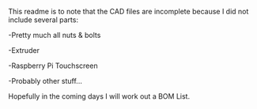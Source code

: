 This readme is to note that the CAD files are incomplete because I did not include several parts:

-Pretty much all nuts & bolts

-Extruder

-Raspberry Pi Touchscreen

-Probably other stuff...

Hopefully in the coming days I will work out a BOM List.

